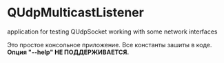 # QUdpMulticastListener
application for testing QUdpSocket working with some network interfaces

Это простое консольное приложение. Все константы зашиты в коде. **Опция "--help" НЕ ПОДДЕРЖИВАЕТСЯ.**
